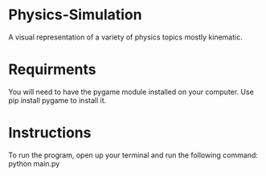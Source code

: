 # Physics-Simulation
A visual representation of a variety of physics topics mostly kinematic.

# Requirments
You will need to have the pygame module installed on your computer. Use pip install pygame to install it.

# Instructions
To run the program, open up your terminal and run the following command: python main.py

